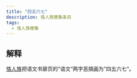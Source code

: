 ```yaml
---
title: "四五六七"
description: 恪人族梗集条目
tags:
  - 恪人族梗集
---
```


## 解释

[恪人族](./恪人族)把语文书扉页的“语文“两字恶搞画为”四五六七“。